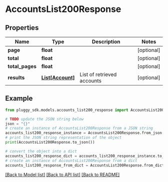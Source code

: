 # AccountsList200Response


## Properties

Name | Type | Description | Notes
------------ | ------------- | ------------- | -------------
**page** | **float** |  | [optional] 
**total** | **float** |  | [optional] 
**total_pages** | **float** |  | [optional] 
**results** | [**List[Account]**](Account.md) | List of retrieved accounts | [optional] 

## Example

```python
from pluggy_sdk.models.accounts_list200_response import AccountsList200Response

# TODO update the JSON string below
json = "{}"
# create an instance of AccountsList200Response from a JSON string
accounts_list200_response_instance = AccountsList200Response.from_json(json)
# print the JSON string representation of the object
print(AccountsList200Response.to_json())

# convert the object into a dict
accounts_list200_response_dict = accounts_list200_response_instance.to_dict()
# create an instance of AccountsList200Response from a dict
accounts_list200_response_from_dict = AccountsList200Response.from_dict(accounts_list200_response_dict)
```
[[Back to Model list]](../README.md#documentation-for-models) [[Back to API list]](../README.md#documentation-for-api-endpoints) [[Back to README]](../README.md)


